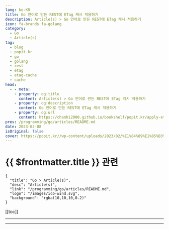 ```yaml
---
lang: ko-KR
title: Go 언어로 만든 REST에 ETag 캐시 적용하기
description: Article(s) > Go 언어로 만든 REST에 ETag 캐시 적용하기
icon: fa-brands fa-golang
category:
  - Go
  - Article(s)
tag: 
  - blog
  - popit.kr
  - go
  - golang
  - rest
  - etag
  - etag-cache
  - cache
head:  
  - - meta:
    - property: og:title
      content: Article(s) > Go 언어로 만든 REST에 ETag 캐시 적용하기
    - property: og:description
      content: Go 언어로 만든 REST에 ETag 캐시 적용하기
    - property: og:url
      content: https://chanhi2000.github.io/bookshelf/popit.kr/apply-etag-cache-to-rest-service-made-with-go.html
prev: /programming/go/articles/README.md
date: 2023-02-08
isOriginal: false
cover: https://popit.kr//wp-content/uploads/2023/02/%E1%84%89%E1%85%B3%E1%84%8F%E1%85%B3%E1%84%85%E1%85%B5%E1%86%AB%E1%84%89%E1%85%A3%E1%86%BA-2023-02-08-%E1%84%8B%E1%85%A9%E1%84%8C%E1%85%A5%E1%86%AB-11.25.26-600x318.png
---
```


# {{ $frontmatter.title }} 관련

```component VPCard
{
  "title": "Go > Article(s)",
  "desc": "Article(s)",
  "link": "/programming/go/articles/README.md",
  "logo": "/images/ico-wind.svg",
  "background": "rgba(10,10,10,0.2)"
}
```

[[toc]]

---

<SiteInfo
  name="Go 언어로 만든 REST에 ETag 캐시 적용하기 | Popit"
  desc="ETag는 Entity Tag의 줄임말이다. Entity라는 말이 생소할 수도 있는데 Entity는 HTTP 메시지(Messages)와 연관이 있다. HTTP 메시지와 Entity HTTP 메시지는 HTTP 통신상에서 웹 서버와 클라이언트가 서로 주고받는 것을 의미한다. 클라이언트가 웹 서버로 보내는 메시지를 요청 메시지(Request Messages)라고 부르며, 웹 서버가 요청에 의해 클라언트에게 보내는 메시지를 응답 메시지(Response Messages)라고 부른다. Entity는 HTTP 메시지의 일부를 말하는데 메시지는 Entity를 감싸 만든다. 즉 메시지는 컨테이너로 Entity는 화물로 비유할 수 있다. 아래 그림은 HTTP 메시지에서 Entity 영역을 보여준다."
  url="https://popit.kr/go-%ec%96%b8%ec%96%b4%eb%a1%9c-%eb%a7%8c%eb%93%a0-rest%ec%97%90-etag-%ec%ba%90%ec%8b%9c-%ec%a0%81%ec%9a%a9%ed%95%98%ea%b8%b0/"
  logo="https://popit.kr/wp-content/uploads/2016/08/favicon_32x32.png"
  preview="https://popit.kr//wp-content/uploads/2023/02/%E1%84%89%E1%85%B3%E1%84%8F%E1%85%B3%E1%84%85%E1%85%B5%E1%86%AB%E1%84%89%E1%85%A3%E1%86%BA-2023-02-08-%E1%84%8B%E1%85%A9%E1%84%8C%E1%85%A5%E1%86%AB-11.25.26-600x318.png"/>

<!-- TODO: 작성 -->

---

<TagLinks />